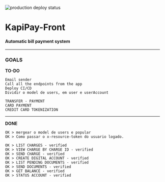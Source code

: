 ![production deploy status](https://github.com/davidtheblane/KapiPay-Front/actions/workflows/production_deploy.yml/badge.svg)

# KapiPay-Front

#### Automatic bill payment system

<hr>

### GOALS

**TO-DO**

```
Email sender
Call all the endpoints from the app
Deploy CI/CD
Dividir o model de users, em user e userAccount

TRANSFER - PAYMENT
CARD PAYMENT
CREDIT CARD TOKENIZATION
```

<hr>

**DONE**

```
OK > mergear o model de users e popular
OK > Como passar o x-resource-token do usuario logado.

OK > LIST CHARGES - verified
OK > VIEW CHARGE BY CHARGE ID - verified
OK > SEND CHARGE - verified
OK > CREATE DIGITAL ACCOUNT - verified
OK > LIST PENDING DOCUMENTS - verified
OK > SEND DOCUMENTS - verified
OK > GET BALANCE - verified
OK > STATUS ACCOUNT - verified
```
